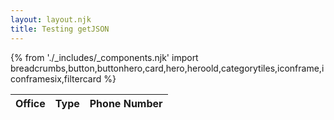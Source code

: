 ```yaml
---
layout: layout.njk
title: Testing getJSON
---
```

{% from './_includes/_components.njk' import breadcrumbs,button,buttonhero,card,hero,heroold,categorytiles,iconframe,iconframesix,filtercard %} 

<script src="https://code.jquery.com/jquery-3.6.0.min.js"></script>
<script>
$.getJSON('https://data.ny.gov/resource/9upz-c7xg.json', function(data){
	/* console.log(data); */
  $(data).each(function(i, jsondata){
  	$('#dataBody').append($("<tr>")
    	.append($("<td>").append(jsondata.office_name))
      .append($("<td>").append(jsondata.office_type))
      .append($("<td>").append(jsondata.public_phone_number)));
  });
})
  
  </script>
  <table class="nysdataTable">
	<thead class="bg-gray-700 text-white text-center">
		<th>Office</th>
		<th>Type</th>
		<th>Phone Number</th>
	</thead>
	<tbody id="dataBody"></tbody>
</table>
